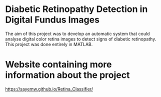# Diabetic Retinopathy Detection in Digital Fundus Images
The aim of this project was to develop an automatic system that could analyse digital color retina images to detect signs of diabetic retinopathy. This project was done entirely in MATLAB.
# Website containing more information about the project
https://sayemw.github.io/Retina_Classifier/
